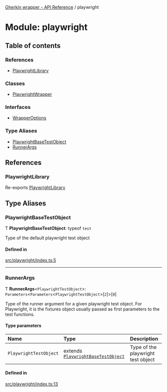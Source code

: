 [Gherkin wrapper - API Reference](../README.md) / playwright

# Module: playwright

## Table of contents

### References

- [PlaywrightLibrary](playwright.md#playwrightlibrary)

### Classes

- [PlaywrightWrapper](../classes/playwright.PlaywrightWrapper.md)

### Interfaces

- [WrapperOptions](../interfaces/playwright.WrapperOptions.md)

### Type Aliases

- [PlaywrightBaseTestObject](playwright.md#playwrightbasetestobject)
- [RunnerArgs](playwright.md#runnerargs)

## References

### PlaywrightLibrary

Re-exports [PlaywrightLibrary](../classes/index.PlaywrightLibrary.md)

## Type Aliases

### PlaywrightBaseTestObject

Ƭ **PlaywrightBaseTestObject**: typeof `test`

Type of the default playwright test object

#### Defined in

[src/playwright/index.ts:5](https://github.com/Niitch/gherkin-wrapper/blob/0fb44bdd84c0fef4ddb343cfa7f4026e36d5dacf/src/playwright/index.ts#L5)

___

### RunnerArgs

Ƭ **RunnerArgs**\<`PlaywrightTestObject`\>: `Parameters`\<`Parameters`\<`PlaywrightTestObject`\>[``2``]\>[``0``]

Type of the runner argument for a given playwright test object.
For Playwright, it is the fixtures object usually passed as first parameters to the test functions.

#### Type parameters

| Name | Type | Description |
| :------ | :------ | :------ |
| `PlaywrightTestObject` | extends [`PlaywrightBaseTestObject`](playwright.md#playwrightbasetestobject) | Type of the playwright test object |

#### Defined in

[src/playwright/index.ts:13](https://github.com/Niitch/gherkin-wrapper/blob/0fb44bdd84c0fef4ddb343cfa7f4026e36d5dacf/src/playwright/index.ts#L13)
